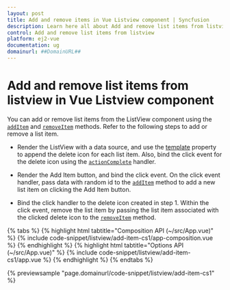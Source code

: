 ```yaml
---
layout: post
title: Add and remove items in Vue Listview component | Syncfusion
description: Learn here all about Add and remove list items from listview in Syncfusion Vue Listview component of Syncfusion Essential JS 2 and more.
control: Add and remove list items from listview 
platform: ej2-vue
documentation: ug
domainurl: ##DomainURL##
---
```


# Add and remove list items from listview in Vue Listview component

You can add or remove list items from the ListView component using the [`addItem`](https://ej2.syncfusion.com/vue/documentation/api/list-view/#additem) and [`removeItem`](https://ej2.syncfusion.com/vue/documentation/api/list-view/#removeitem) methods.
Refer to the following steps to add or remove a list item.

* Render the ListView with a data source, and use the [template](https://ej2.syncfusion.com/vue/documentation/api/list-view/#template) property to append the delete icon for each list item. Also, bind the click event for the delete icon using the [`actionComplete`](https://ej2.syncfusion.com/vue/documentation/api/list-view/#actioncomplete) handler.

* Render the Add Item button, and bind the click event. On the click event handler, pass data with random id to the [`addItem`](https://ej2.syncfusion.com/vue/documentation/api/list-view/#additem) method to add a new list item on clicking the Add Item button.

* Bind the click handler to the delete icon created in step 1. Within the click event, remove the list item by passing the list item associated with the clicked delete icon to the [`removeItem`](https://ej2.syncfusion.com/vue/documentation/api/list-view/#removeitem) method.

{% tabs %}
{% highlight html tabtitle="Composition API (~/src/App.vue)" %}
{% include code-snippet/listview/add-item-cs1/app-composition.vue %}
{% endhighlight %}
{% highlight html tabtitle="Options API (~/src/App.vue)" %}
{% include code-snippet/listview/add-item-cs1/app.vue %}
{% endhighlight %}
{% endtabs %}
        
{% previewsample "page.domainurl/code-snippet/listview/add-item-cs1" %}
